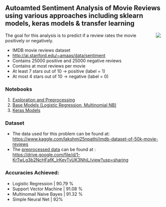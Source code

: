 ## Autoamted Sentiment Analysis of Movie Reviews using various approaches including sklearn models, keras models & transfer learning
<img src="https://i.imgur.com/lQNnqgi.png" align="right">
The goal for this analysis is to predict if a review rates the movie positively or negatively. 

- IMDB movie reviews dataset
- http://ai.stanford.edu/~amaas/data/sentiment
- Contains 25000 positive and 25000 negative reviews
- Contains at most reviews per movie
- At least 7 stars out of 10 $\rightarrow$ positive (label = 1)
- At most 4 stars out of 10 $\rightarrow$ negative (label = 0)

### <h3 align = "left">Notebooks</h3>
1. [Exploration and Preprocessing](https://github.com/SuryaPradeepM/Comprehensive-Sentiment-Analysis-of-Movie-Reviews-IMDB-dataset/blob/master/Data_exploration_Preprocess.ipynb)
2. [Base Models (Logistic Regression, Multinomial NB)](https://github.com/SuryaPradeepM/Comprehensive-Sentiment-Analysis-of-Movie-Reviews-IMDB-dataset/blob/master/Base_models_predictions.ipynb)
3. [Keras Models](https://github.com/SuryaPradeepM/Comprehensive-Sentiment-Analysis-of-Movie-Reviews-IMDB-dataset/blob/master/Keras_Models_predictions.ipynb)




### <h3 align = "left">Dataset </h3>
* The data used for this problem can be found at: https://www.kaggle.com/lakshmi25npathi/imdb-dataset-of-50k-movie-reviews
* The [preprocessed data]() can be found at : https://drive.google.com/file/d/1-KrTwLg3b2NcHFafK_lrKeyTvUK3NhiL/view?usp=sharing


### <h3 align = "left">Accuracies Achieved: </h3>
* Logistic Regression | 90.79 %
* Support Vector Machine | 91.08 %
* Multinomail Naive Bayes | 91.32 %
* Simple Neural Net | 92%
